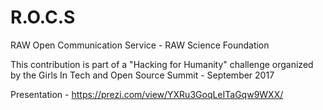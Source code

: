 # R.O.C.S
RAW Open Communication Service - RAW Science Foundation

This contribution is part of a "Hacking for Humanity" challenge organized by the Girls In Tech and Open Source Summit - September 2017

Presentation - https://prezi.com/view/YXRu3GoqLeITaGqw9WXX/


